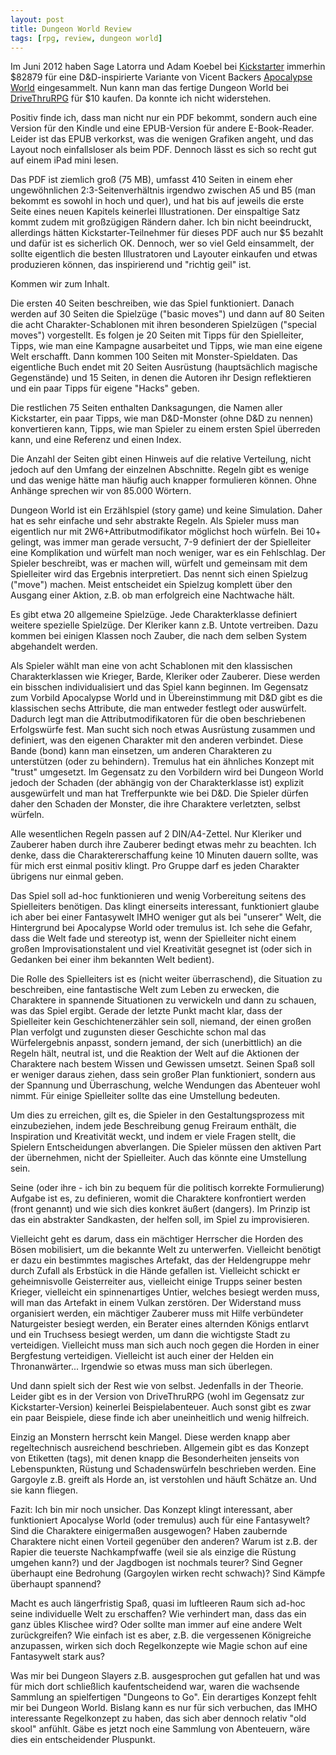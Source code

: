 ```yaml
---
layout: post
title: Dungeon World Review
tags: [rpg, review, dungeon world]
---
```

Im Juni 2012 haben Sage Latorra und Adam Koebel bei [Kickstarter](http://www.kickstarter.com/projects/sage-kobold/dungeon-world-a-game-with-modern-rules-and-old-sch-0) immerhin $82879 für eine D&D-inspirierte Variante von Vicent Backers [Apocalypse World](http://apocalypse-world.com/) eingesammelt. Nun kann man das fertige Dungeon World bei [DriveThruRPG](http://rpg.drivethrustuff.com/product/108028/Dungeon-World) für $10 kaufen. Da konnte ich nicht widerstehen.

Positiv finde ich, dass man nicht nur ein PDF bekommt, sondern auch eine Version für den Kindle und eine EPUB-Version für andere E-Book-Reader. Leider ist das EPUB verkorkst, was die wenigen Grafiken angeht, und das Layout noch einfallsloser als beim PDF. Dennoch lässt es sich so recht gut auf einem iPad mini lesen.

Das PDF ist ziemlich groß (75 MB), umfasst 410 Seiten in einem eher ungewöhnlichen 2:3-Seitenverhältnis irgendwo zwischen A5 und B5 (man bekommt es sowohl in hoch und quer), und hat bis auf jeweils die erste Seite eines neuen Kapitels keinerlei Illustrationen. Der einspaltige Satz kommt zudem mit großzügigen Rändern daher. Ich bin nicht beeindruckt, allerdings hätten Kickstarter-Teilnehmer für dieses PDF auch nur $5 bezahlt und dafür ist es sicherlich OK. Dennoch, wer so viel Geld einsammelt, der sollte eigentlich die besten Illustratoren und Layouter einkaufen und etwas produzieren können, das inspirierend und "richtig geil" ist.

Kommen wir zum Inhalt.

Die ersten 40 Seiten beschreiben, wie das Spiel funktioniert. Danach werden auf 30 Seiten die Spielzüge ("basic moves") und dann auf 80 Seiten die acht Charakter-Schablonen mit ihren besonderen Spielzügen ("special moves") vorgestellt. Es folgen je 20 Seiten mit Tipps für den Spielleiter, Tipps, wie man eine Kampagne ausarbeitet und Tipps, wie man eine eigene Welt erschafft. Dann kommen 100 Seiten mit Monster-Spieldaten. Das eigentliche Buch endet mit 20 Seiten Ausrüstung (hauptsächlich magische Gegenstände) und 15 Seiten, in denen die Autoren ihr Design reflektieren und ein paar Tipps für eigene "Hacks" geben.

Die restlichen 75 Seiten enthalten Danksagungen, die Namen aller Kickstarter, ein paar Tipps, wie man D&D-Monster (ohne D&D zu nennen) konvertieren kann, Tipps, wie man Spieler zu einem ersten Spiel überreden kann, und eine Referenz und einen Index.

Die Anzahl der Seiten gibt einen Hinweis auf die relative Verteilung, nicht jedoch auf den Umfang der einzelnen Abschnitte. Regeln gibt es wenige und das wenige hätte man häufig auch knapper formulieren können. Ohne Anhänge sprechen wir von 85.000 Wörtern.

Dungeon World ist ein Erzählspiel (story game) und keine Simulation. Daher hat es sehr einfache und sehr abstrakte Regeln. Als Spieler muss man eigentlich nur mit 2W6+Attributmodifikator möglichst hoch würfeln. Bei 10+ gelingt, was immer man gerade versucht, 7-9 definiert der der Spielleiter eine Komplikation und würfelt man noch weniger, war es ein Fehlschlag. Der Spieler beschreibt, was er machen will, würfelt und gemeinsam mit dem Spielleiter wird das Ergebnis interpretiert. Das nennt sich einen Spielzug ("move") machen. Meist entscheidet ein Spielzug komplett über den Ausgang einer Aktion, z.B. ob man erfolgreich eine Nachtwache hält.

Es gibt etwa 20 allgemeine Spielzüge. Jede Charakterklasse definiert weitere spezielle Spielzüge. Der Kleriker kann z.B. Untote vertreiben. Dazu kommen bei einigen Klassen noch Zauber, die nach dem selben System abgehandelt werden.

Als Spieler wählt man eine von acht Schablonen mit den klassischen Charakterklassen wie Krieger, Barde, Kleriker oder Zauberer. Diese werden ein bisschen individualisiert und das Spiel kann beginnen. Im Gegensatz zum Vorbild Apocalypse World und in Übereinstimmung mit D&D gibt es die klassischen sechs Attribute, die man entweder festlegt oder auswürfelt. Dadurch legt man die Attributmodifikatoren für die oben beschriebenen Erfolgswürfe fest. Man sucht sich noch etwas Ausrüstung zusammen und definiert, was den eigenen Charakter mit den anderen verbindet. Diese Bande (bond) kann man einsetzen, um anderen Charakteren zu unterstützen (oder zu behindern). Tremulus hat ein ähnliches Konzept mit "trust" umgesetzt. Im Gegensatz zu den Vorbildern wird bei Dungeon World jedoch der Schaden (der abhängig von der Charakterklasse ist) explizit ausgewürfelt und man hat Trefferpunkte wie bei D&D. Die Spieler dürfen daher den Schaden der Monster, die ihre Charaktere verletzten, selbst würfeln.

Alle wesentlichen Regeln passen auf 2 DIN/A4-Zettel. Nur Kleriker und Zauberer haben durch ihre Zauberer bedingt etwas mehr zu beachten. Ich denke, dass die Charaktererschaffung keine 10 Minuten dauern sollte, was für mich erst einmal positiv klingt. Pro Gruppe darf es jeden Charakter übrigens nur einmal geben.

Das Spiel soll ad-hoc funktionieren und wenig Vorbereitung seitens des Spielleiters benötigen. Das klingt einerseits interessant, funktioniert glaube ich aber bei einer Fantasywelt IMHO weniger gut als bei "unserer" Welt, die Hintergrund bei Apocalypse World oder tremulus ist. Ich sehe die Gefahr, dass die Welt fade und stereotyp ist, wenn der Spielleiter nicht einem großen Improvisationstalent und viel Kreativität gesegnet ist (oder sich in Gedanken bei einer ihm bekannten Welt bedient).

Die Rolle des Spielleiters ist es (nicht weiter überraschend), die Situation zu beschreiben, eine fantastische Welt zum Leben zu erwecken, die Charaktere in spannende Situationen zu verwickeln und dann zu schauen, was das Spiel ergibt. Gerade der letzte Punkt macht klar, dass der Spielleiter kein Geschichtenerzähler sein soll, niemand, der einen großen Plan verfolgt und zugunsten dieser Geschichte schon mal das Würfelergebnis anpasst, sondern jemand, der sich (unerbittlich) an die Regeln hält, neutral ist, und die Reaktion der Welt auf die Aktionen der Charaktere nach bestem Wissen und Gewissen umsetzt. Seinen Spaß soll er weniger daraus ziehen, dass sein großer Plan funktioniert, sondern aus der Spannung und Überraschung, welche Wendungen das Abenteuer wohl nimmt. Für einige Spielleiter sollte das eine Umstellung bedeuten.

Um dies zu erreichen, gilt es, die Spieler in den Gestaltungsprozess mit einzubeziehen, indem jede Beschreibung genug Freiraum enthält, die Inspiration und Kreativität weckt, und indem er viele Fragen stellt, die Spielern Entscheidungen abverlangen. Die Spieler müssen den aktiven Part der übernehmen, nicht der Spielleiter. Auch das könnte eine Umstellung sein.

Seine (oder ihre - ich bin zu bequem für die politisch korrekte Formulierung) Aufgabe ist es, zu definieren, womit die Charaktere konfrontiert werden (front genannt) und wie sich dies konkret äußert (dangers). Im Prinzip ist das ein abstrakter Sandkasten, der helfen soll, im Spiel zu improvisieren.

Vielleicht geht es darum, dass ein mächtiger Herrscher die Horden des Bösen mobilisiert, um die bekannte Welt zu unterwerfen. Vielleicht benötigt er dazu ein bestimmtes magisches Artefakt, das der Heldengruppe mehr durch Zufall als Erbstück in die Hände gefallen ist. Vielleicht schickt er geheimnisvolle Geisterreiter aus, vielleicht einige Trupps seiner besten Krieger, vielleicht ein spinnenartiges Untier, welches besiegt werden muss, will man das Artefakt in einem Vulkan zerstören. Der Widerstand muss organisiert werden, ein mächtiger Zauberer muss mit Hilfe verbündeter Naturgeister besiegt werden, ein Berater eines alternden Königs entlarvt und ein Truchsess besiegt werden, um dann die wichtigste Stadt zu verteidigen. Vielleicht muss man sich auch noch gegen die Horden in einer Bergfestung verteidigen. Vielleicht ist auch einer der Helden ein Thronanwärter... Irgendwie so etwas muss man sich überlegen.

Und dann spielt sich der Rest wie von selbst. Jedenfalls in der Theorie. Leider gibt es in der Version von DriveThruRPG (wohl im Gegensatz zur Kickstarter-Version) keinerlei Beispielabenteuer. Auch sonst gibt es zwar ein paar Beispiele, diese finde ich aber uneinheitlich und wenig hilfreich.

Einzig an Monstern herrscht kein Mangel. Diese werden knapp aber regeltechnisch ausreichend beschrieben. Allgemein gibt es das Konzept von Etiketten (tags), mit denen knapp die Besonderheiten jenseits von Lebenspunkten, Rüstung und Schadenswürfeln beschrieben werden. Eine Gargoyle z.B. greift als Horde an, ist verstohlen und häuft Schätze an. Und sie kann fliegen.

Fazit: Ich bin mir noch unsicher. Das Konzept klingt interessant, aber funktioniert Apocalyse World (oder tremulus) auch für eine Fantasywelt? Sind die Charaktere einigermaßen ausgewogen? Haben zaubernde Charaktere nicht einen Vorteil gegenüber den anderen? Warum ist z.B. der Rapier die teuerste Nachkampfwaffe (weil sie als einzige die Rüstung umgehen kann?) und der Jagdbogen ist nochmals teurer? Sind Gegner überhaupt eine Bedrohung (Gargoylen wirken recht schwach)? Sind Kämpfe überhaupt spannend?

Macht es auch längerfristig Spaß, quasi im luftleeren Raum sich ad-hoc seine individuelle Welt zu erschaffen? Wie verhindert man, dass das ein ganz übles Klischee wird? Oder sollte man immer auf eine andere Welt zurückgreifen? Wie einfach ist es aber, z.B. die vergessenen Königreiche anzupassen, wirken sich doch Regelkonzepte wie Magie schon auf eine Fantasywelt stark aus?

Was mir bei Dungeon Slayers z.B. ausgesprochen gut gefallen hat und was für mich dort schließlich kaufentscheidend war, waren die wachsende Sammlung an spielfertigen "Dungeons to Go". Ein derartiges Konzept fehlt mir bei Dungeon World. Bislang kann es nur für sich verbuchen, das IMHO interessante Regelkonzept zu haben, das sich aber dennoch relativ "old skool" anfühlt. Gäbe es jetzt noch eine Sammlung von Abenteuern, wäre dies ein entscheidender Pluspunkt.